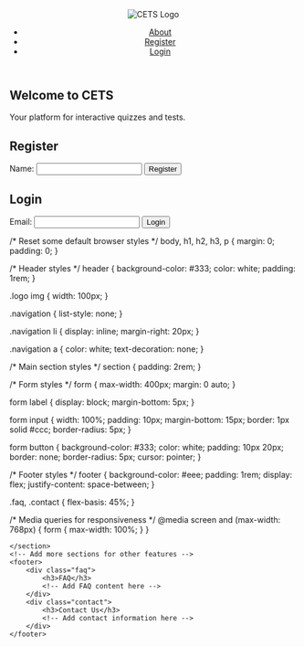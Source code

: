 <!DOCTYPE html>
<html lang="en">
<head>
    <meta charset="UTF-8">
    <meta name="viewport" content="width=device-width, initial-scale=1.0">
    <link rel="stylesheet" href="styles.css"> <!-- Include your CSS file here -->
    <title>CETS - Quiz and Test Taking</title>
</head>
<body>
    <header>
        <nav>
            <div class="logo"> <!-- Logo and branding elements -->
                <img src="logo.png" alt="CETS Logo">
            </div>
            <ul class="navigation">
                <li><a href="#about">About</a></li>
                <li><a href="#register">Register</a></li>
                <li><a href="#login">Login</a></li>
                <!-- Add more navigation links here -->
            </ul>
        </nav>
    </header>
    <section id="about">
        <h1>Welcome to CETS</h1>
        <p>Your platform for interactive quizzes and tests.</p>
    </section>
    <section id="register">
        <h2>Register</h2>
        <form>
            <label for="name">Name:</label>
            <input type="text" id="name" name="name" required>
            <!-- Add more registration fields here -->
            <button type="submit">Register</button>
        </form>
    </section>
    <section id="login">
        <h2>Login</h2>
        <form>
            <label for="email">Email:</label>
            <input type="email" id="email" name="email" required>
            <!-- Add more login fields here -->
            <button type="submit">Login</button>
        </form>/* Reset some default browser styles */
body, h1, h2, h3, p {
    margin: 0;
    padding: 0;
}

/* Header styles */
header {
    background-color: #333;
    color: white;
    padding: 1rem;
}

.logo img {
    width: 100px;
}

.navigation {
    list-style: none;
}

.navigation li {
    display: inline;
    margin-right: 20px;
}

.navigation a {
    color: white;
    text-decoration: none;
}

/* Main section styles */
section {
    padding: 2rem;
}

/* Form styles */
form {
    max-width: 400px;
    margin: 0 auto;
}

form label {
    display: block;
    margin-bottom: 5px;
}

form input {
    width: 100%;
    padding: 10px;
    margin-bottom: 15px;
    border: 1px solid #ccc;
    border-radius: 5px;
}

form button {
    background-color: #333;
    color: white;
    padding: 10px 20px;
    border: none;
    border-radius: 5px;
    cursor: pointer;
}

/* Footer styles */
footer {
    background-color: #eee;
    padding: 1rem;
    display: flex;
    justify-content: space-between;
}

.faq, .contact {
    flex-basis: 45%;
}

/* Media queries for responsiveness */
@media screen and (max-width: 768px) {
    form {
        max-width: 100%;
    }
}

    </section>
    <!-- Add more sections for other features -->
    <footer>
        <div class="faq">
            <h3>FAQ</h3>
            <!-- Add FAQ content here -->
        </div>
        <div class="contact">
            <h3>Contact Us</h3>
            <!-- Add contact information here -->
        </div>
    </footer>
</body>
</html>

